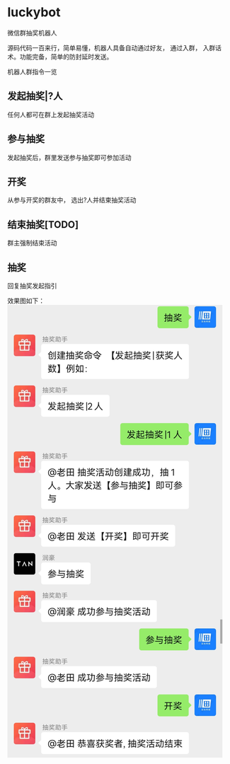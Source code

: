 # luckybot
微信群抽奖机器人

源码代码一百来行，简单易懂，机器人具备自动通过好友， 通过入群， 入群话术。功能完备，简单的防封延时发送。

机器人群指令一览

## 发起抽奖|?人
任何人都可在群上发起抽奖活动

## 参与抽奖
发起抽奖后，群里发送参与抽奖即可参加活动

## 开奖
从参与开奖的群友中， 选出?人并结束抽奖活动

## 结束抽奖[TODO]
群主强制结束活动

## 抽奖
回复抽奖发起指引

效果图如下：
![demo](luckbot.jpg)
